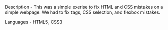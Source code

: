 Description - This was a simple exerise to fix HTML and CSS mistakes on a simple webpage. We had to fix tags, CSS selection, and flexbox mistakes.

Languages - HTML5, CSS3
